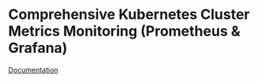 # Comprehensive Kubernetes Cluster Metrics Monitoring (Prometheus & Grafana)

[Documentation](https://chatgpt.com/share/67ff3d43-e454-8006-83ea-3e967e89ccb6)
